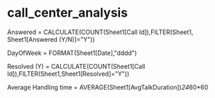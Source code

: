# call_center_analysis

Answered = CALCULATE(COUNT(Sheet1[Call Id]),FILTER(Sheet1, Sheet1[Answered (Y/N)]="Y"))

DayOfWeek = FORMAT(Sheet1[Date],"dddd")

Resolved (Y) = CALCULATE(COUNT(Sheet1[Call Id]),FILTER(Sheet1,Sheet1[Resolved]="Y"))

Average Handling time = AVERAGE(Sheet1[AvgTalkDuration])*24*60*60
